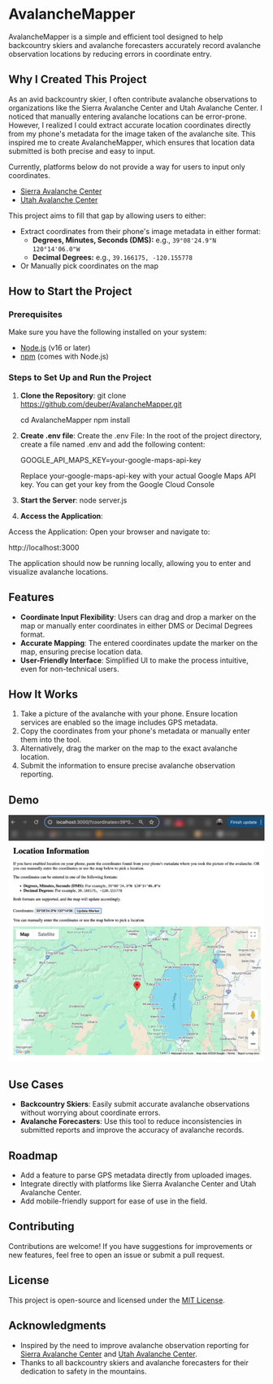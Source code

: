 # AvalancheMapper

AvalancheMapper is a simple and efficient tool designed to help backcountry skiers and avalanche forecasters accurately record avalanche observation locations by reducing errors in coordinate entry.

## Why I Created This Project

As an avid backcountry skier, I often contribute avalanche observations to organizations like the Sierra Avalanche Center and Utah Avalanche Center. I noticed that manually entering avalanche locations can be error-prone. However, I realized I could extract accurate location coordinates directly from my phone's metadata for the image taken of the avalanche site. This inspired me to create AvalancheMapper, which ensures that location data submitted is both precise and easy to input.

Currently, platforms below do not provide a way for users to input only coordinates. 
- [Sierra Avalanche Center](https://www.sierraavalanchecenter.org/observations#/view/observations)
- [Utah Avalanche Center](https://utahavalanchecenter.org/node/add/avalanche)


This project aims to fill that gap by allowing users to either:
- Extract coordinates from their phone's image metadata in either format:
  - **Degrees, Minutes, Seconds (DMS):** e.g., `39°08'24.9"N 120°14'06.0"W`
  - **Decimal Degrees:** e.g., `39.166175, -120.155778`
- Or Manually pick coordinates on the map

## How to Start the Project

### Prerequisites

Make sure you have the following installed on your system:
- [Node.js](https://nodejs.org/) (v16 or later)
- [npm](https://www.npmjs.com/) (comes with Node.js)

### Steps to Set Up and Run the Project

1. **Clone the Repository**:
   git clone https://github.com/deuber/AvalancheMapper.git
   
   cd AvalancheMapper
   npm install

2. **Create .env file**:
   Create the .env File: In the root of the project directory, create a file named .env and add the following content:
   
   GOOGLE_API_MAPS_KEY=your-google-maps-api-key
   
   Replace your-google-maps-api-key with your actual Google Maps API key. You can get your key from the Google Cloud Console

3. **Start the Server**:
  node server.js

4. **Access the Application**:

  Access the Application: Open your browser and navigate to:

http://localhost:3000


The application should now be running locally, allowing you to enter and visualize avalanche locations.

## Features

- **Coordinate Input Flexibility**: Users can drag and drop a marker on the map or manually enter coordinates in either DMS or Decimal Degrees format.
- **Accurate Mapping**: The entered coordinates update the marker on the map, ensuring precise location data.
- **User-Friendly Interface**: Simplified UI to make the process intuitive, even for non-technical users.

## How It Works

1. Take a picture of the avalanche with your phone. Ensure location services are enabled so the image includes GPS metadata.
2. Copy the coordinates from your phone's metadata or manually enter them into the tool.
3. Alternatively, drag the marker on the map to the exact avalanche location.
4. Submit the information to ensure precise avalanche observation reporting.

## Demo

![Demo Screenshot](https://github.com/deuber/AvalancheMapper/blob/main/mockup.png)

## Use Cases

- **Backcountry Skiers**: Easily submit accurate avalanche observations without worrying about coordinate errors.
- **Avalanche Forecasters**: Use this tool to reduce inconsistencies in submitted reports and improve the accuracy of avalanche records.

## Roadmap

- Add a feature to parse GPS metadata directly from uploaded images.
- Integrate directly with platforms like Sierra Avalanche Center and Utah Avalanche Center.
- Add mobile-friendly support for ease of use in the field.

## Contributing

Contributions are welcome! If you have suggestions for improvements or new features, feel free to open an issue or submit a pull request.

## License

This project is open-source and licensed under the [MIT License](LICENSE).

## Acknowledgments

- Inspired by the need to improve avalanche observation reporting for [Sierra Avalanche Center](https://www.sierraavalanchecenter.org) and [Utah Avalanche Center](https://utahavalanchecenter.org).
- Thanks to all backcountry skiers and avalanche forecasters for their dedication to safety in the mountains.
